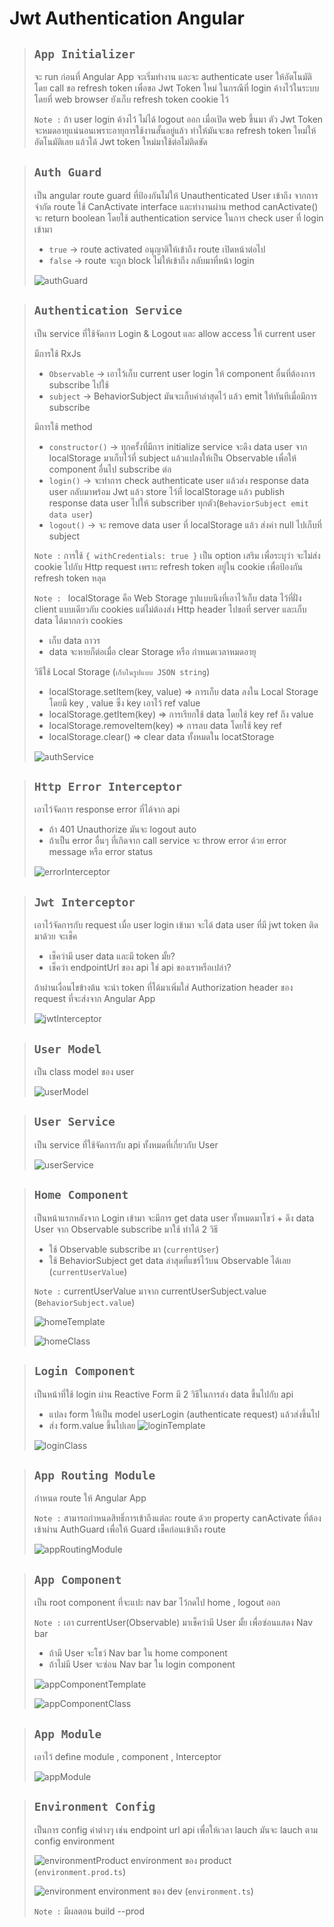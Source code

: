 # Jwt Authentication Angular

> ## `App Initializer`
> จะ run ก่อนที่ Angular App จะเริ่มทำงาน และจะ authenticate user ให้อัตโนมัติ โดย call ขอ refresh token เพื่อขอ Jwt Token ใหม่ ในกรณีที่ login ค้างไว้ในระบบ โดยที่ web browser ยังเก็บ refresh token cookie ไว้ 
>
> `Note :` ถ้า user login ค้างไว้ ไม่ได้ logout ออก เมื่อเปิด web ขึ้นมา ตัว Jwt Token จะหมดอายุแน่นอนเพราะอายุการใช้งานสั้นอยู่แล้ว ทำให้มันจะขอ refresh token ใหม่ให้อัตโนมัติเลย แล้วได้ Jwt token ใหม่มาใช้ต่อไม่ติดขัด

> ## `Auth Guard`
> เป็น angular route guard ที่ป้องกันไม่ให้ Unauthenticated User เข้าถึง จากการจำกัด route ใช้ CanActivate interface และทำงานผ่าน method canActivate() จะ return boolean โดยใช้ authentication service ในการ check user ที่ login เข้ามา
> - `true` -> route activated อนุญาติให้เข้าถึง route เปิดหน้าต่อไป
> - `false` -> route จะถูก block ไม่ให้เข้าถึง กลับมาที่หน้า login
>
> ![authGuard](picture/authGuard.PNG)

> ## `Authentication Service`
> เป็น service ที่ใช้จัดการ Login & Logout และ allow access ให้ current user
> 
> มีการใช้ RxJs 
> - `Observable` -> เอาไว้เก็บ current user login ให้ component อื่นที่ต้องการ subscribe ไปใช้
> - `subject` -> BehaviorSubject มันจะเก็บค่าล่าสุดไว้ แล้ว emit ให้ทันทีเมื่อมีการ subscribe 
>
> มีการใช้ method
> - `constructor()` -> ทุกครั้งที่มีการ initialize service จะดึง data user จาก localStorage มาเก็บไว้ที่ subject  แล้วแปลงให้เป็น Observable เพื่อให้ component อื่นไป subscribe ต่อ
> - `login()` -> จะทำการ check authenticate user แล้วส่ง response data user กลับมาพร้อม Jwt แล้ว store ไว้ที่ localStorage แล้ว publish response data user ไปให้ subscriber ทุกตัว(`BehaviorSubject emit data user`)
> - `logout()` -> จะ remove data user ที่ localStorage แล้ว ส่งค่า null ไปเก็บที่ subject
>
> `Note :` การใช้ `{ withCredentials: true }` เป็น option เสริม เพื่อระบุว่า จะไม่ส่ง cookie ไปกับ Http request เพราะ refresh token อยู่ใน cookie เพื่อป้องกัน refresh token หลุด
>
> `Note : ` localStorage คือ Web Storage รูปแบบนึงที่เอาไว้เก็บ data ไว้ที่ฝั่ง client แบบเดียวกับ cookies แต่ไม่ต้องส่ง Http header ไปขอที่ server และเก็บ data ได้มากกว่า cookies 
> - เก็บ data ถาวร 
> - data จะหายก็ต่อเมื่อ clear Storage หรือ กำหนดเวลาหมดอายุ 
>
> วิธีใช้ Local Storage (`เก็บในรูปแบบ JSON string`)
> - localStorage.setItem(key, value) =>  การเก็บ data ลงใน Local Storage โดยมี key , value ซึ่ง key เอาไว้ ref value
> - localStorage.getItem(key) => การเรียกใช้ data โดยใช้ key ref ถึง value 
> - localStorage.removeItem(key) => การลบ data โดยใช้ key ref
> - localStorage.clear() => clear data ทั้งหมดใน locatStorage
>
> ![authService](picture/authService.PNG)

> ## `Http Error Interceptor`
> เอาไว้จัดการ response error ที่ได้จาก api
> - ถ้า 401 Unauthorize มันจะ logout auto
> - ถ้าเป็น error อื่นๆ ที่เกิดจาก call service จะ throw error ด้วย error message หรือ error status
>
> ![errorInterceptor](picture/errorInterceptor.PNG)

> ## `Jwt Interceptor`
> เอาไว้จัดการกับ request เมื่อ user login เข้ามา จะได้ data user ที่มี jwt token ติดมาด้วย จะเช็ค
> - เช็คว่ามี user data และมี token มั้ย?
> - เช็คว่า endpointUrl ของ api ใช่ api ของเราหรือเปล่า? 
>
> ถ้าผ่านเงื่อนไขข้างต้น จะนำ token ที่ได้มาเพิ่มใส่ Authorization header ของ request ที่จะส่งจาก Angular App 
>
> ![jwtInterceptor](picture/jwtInterceptor.PNG)

>## `User Model`
> เป็น class model ของ user
>
> ![userModel](picture/userModel.PNG)

> ## `User Service`
> เป็น service ที่ใช้จัดการกับ api ทั้งหมดที่เกี่ยวกับ User
>
> ![userService](picture/userService.PNG)

> ## `Home Component`
> เป็นหน้าแรกหลังจาก Login เข้ามา จะมีการ get data user ทั้งหมดมาโชว์ + ดึง data User จาก Observable subscribe มาใช้ ทำได้ 2 วิธี
> - ใช้ Observable subscribe มา (`currentUser`)
> - ใช้ BehaviorSubject get data ล่าสุดที่แชร์ไว้บน Observable ได้เลย (`currentUserValue`)
>
> `Note :` currentUserValue มาจาก currentUserSubject.value (`BehaviorSubject.value`)
>
> ![homeTemplate](picture/homeComponentTemplate.PNG)
>
> ![homeClass](picture/homeComponentClass.PNG)

> ## `Login Component`
> เป็นหน้าที่ใช้ login ผ่าน Reactive Form มี 2 วิธีในการส่ง data ขึ้นไปกับ api
> - แปลง form ให้เป็น model userLogin (authenticate request) แล้วส่งขึ้นไป
> - ส่ง form.value ขึ้นไปเลย
> ![loginTemplate](picture/loginComponentTemplate.PNG)
>
> ![loginClass](picture/loginComponentClass.PNG)

> ## `App Routing Module`
> กำหนด route ให้ Angular App 
>
> `Note :` สามารถกำหนดสิทธิ์การเข้าถึงแต่ละ route ด้วย property canActivate ที่ต้องเข้าผ่าน AuthGuard เพื่อให้ Guard เช็คก่อนเข้าถึง route
>
> ![appRoutingModule](picture/appRoutingModule.PNG)

> ## `App Component`
> เป็น root component ที่จะแปะ nav bar ไว้กดไป home , logout ออก
>
> `Note :` เอา currentUser(Observable) มาเช็คว่ามี User มั้ย เพื่อซ่อนแสดง Nav bar 
> - ถ้ามี User จะโชว์ Nav bar ใน home component
> - ถ้าไม่มี User จะซ่อน Nav bar ใน login component
>
> ![appComponentTemplate](picture/appComponentTemplate.PNG)
>
> ![appComponentClass](picture/appComponentClass.PNG)

> ## `App Module`
> เอาไว้ define module , component , Interceptor
>
> ![appModule](picture/appModule.PNG)

> ## `Environment Config`
> เป็นการ config ค่าต่างๆ เช่น endpoint url api เพื่อให้เวลา lauch มันจะ lauch ตาม config environment
>
> ![environmentProduct](picture/environmentProduct.PNG)
>   environment ของ product (`environment.prod.ts`)
>
> ![environment](picture/environment.PNG)
>  environment ของ dev  (`environment.ts`)
>
> `Note :` มีผลตอน build --prod